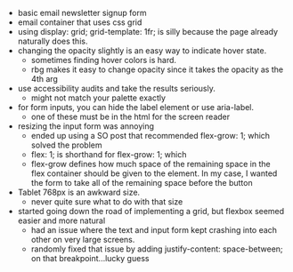 * basic email newsletter signup form
* email container that uses css grid
* using display: grid; grid-template: 1fr; is silly because the page already naturally does this.
* changing the opacity slightly is an easy way to indicate hover state.
  * sometimes finding hover colors is hard.
  * rbg makes it easy to change opacity since it takes the opacity as the 4th arg
* use accessibility audits and take the results seriously.
  * might not match your palette exactly
* for form inputs, you can hide the label element or use aria-label.
  * one of these must be in the html for the screen reader
* resizing the input form was annoying
  * ended up using a SO post that recommended flex-grow: 1; which solved the problem
  * flex: 1; is shorthand for flex-grow: 1; which 
  * flex-grow defines how much space of the remaining space in the flex container should be given to the element. In my case, I wanted the form to take all of the remaining space before the button
* Tablet 768px is an awkward size.
  * never quite sure what to do with that size
* started going down the road of implementing a grid, but flexbox seemed easier and more natural
  * had an issue where the text and input form kept crashing into each other on very large screens.
  * randomly fixed that issue by adding justify-content: space-between; on that breakpoint...lucky guess